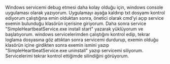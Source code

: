 ﻿Windows servicemi debug etmesi daha kolay olduğu için, windows console uygulaması olarak yazıyorum. Uygulamayı ayağa kaldırıp
txt dosyamı kontrol ediyorum çalıştığına emin olduktan sonra, 
önetici olarak cmd'yi açıp service exemin bulunduğu klasörün içerisine giriyorum. Daha sonra service "SimpleHeartbeatService.exe install start" yazarak yüklüyorum ve başlatıyorum. 
windows servicelerimden çalıştığını kontrol edip, tekrar loglama dosyasına göz attıktan sonra servicemi durdurup, exemin olduğu klasörün içine girdikten sonra
exemin ismini yazıp  "SimpleHeartbeatService.exe uninstall"  yazıp servicemi siliyorum. Servicelerimi tekrar kontrol ettiğimde silindiğini görüyorum.
